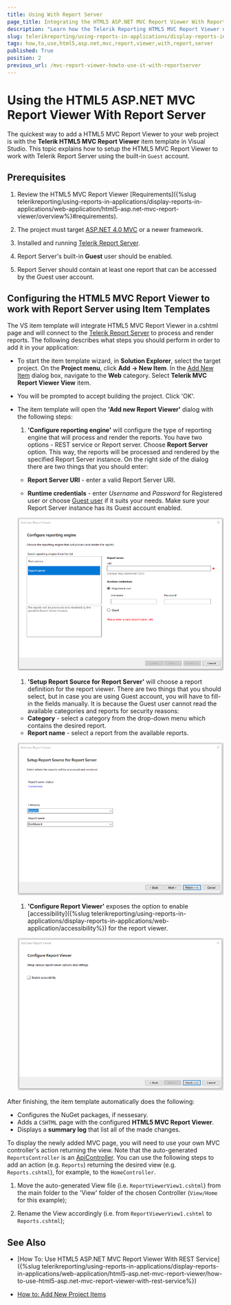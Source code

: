 ```yaml
---
title: Using With Report Server
page_title: Integrating the HTML5 ASP.NET MVC Report Viewer With Report Server
description: "Learn how the Telerik Reporting HTML5 MVC Report Viewer using Report Server can integrated into a MVC application with a few simple steps."
slug: telerikreporting/using-reports-in-applications/display-reports-in-applications/web-application/html5-asp.net-mvc-report-viewer/how-to-use-html5-asp.net-mvc-report-viewer-with-report-server
tags: how,to,use,html5,asp.net,mvc,report,viewer,with,report,server
published: True
position: 2
previous_url: /mvc-report-viewer-howto-use-it-with-reportserver
---
```


# Using the HTML5 ASP.NET MVC Report Viewer With Report Server

The quickest way to add a HTML5 MVC Report Viewer to your web project is with the __Telerik HTML5 MVC Report Viewer__ item template in Visual Studio. This topic explains how to setup the HTML5 MVC Report Viewer to work with Telerik Report Server using the built-in `Guest` account.

## Prerequisites

1. Review the HTML5 MVC Report Viewer [Requirements]({%slug telerikreporting/using-reports-in-applications/display-reports-in-applications/web-application/html5-asp.net-mvc-report-viewer/overview%}#requirements).

1. The project must target [ASP.NET 4.0 MVC](https://dotnet.microsoft.com/apps/aspnet/mvc) or a newer framework.

1. Installed and running [Telerik Report Server](https://docs.telerik.com/report-server/introduction).

1. Report Server's built-in __Guest__ user should be enabled.

1. Report Server should contain at least one report that can be accessed by the Guest user account.

## Configuring the HTML5 MVC Report Viewer to work with Report Server using Item Templates

The VS item template will integrate HTML5 MVC Report Viewer in a.cshtml page and will connect to the [Telerik Report Server](https://docs.telerik.com/report-server/introduction) to process and render reports. The following describes what steps you should perform in order to add it in your application:

* To start the item template wizard, in __Solution Explorer__, select the target project. On the __Project menu__, click __Add -> New Item__. In the [Add New Item](https://learn.microsoft.com/en-us/previous-versions/visualstudio/visual-studio-2010/w0572c5b(v=vs.100)) dialog box, navigate to the __Web__ category. Select __Telerik MVC Report Viewer View__ item.

* You will be prompted to accept building the project. Click 'OK'.

* The item template will open the __'Add new Report Viewer'__ dialog with the following steps:

   1. __'Configure reporting engine'__ will configure the type of reporting engine that will process and render the reports. You have two options - REST service or Report server. Choose __Report Server__ option. This way, the reports will be processed and rendered by the specified Report Server instance. On the right side of the dialog there are two things that you should enter:

     + __Report Server URI__ - enter a valid Report Server URI.

     + __Runtime credentials__ - enter _Username_ and _Password_ for Registered user or choose [Guest user](https://docs.telerik.com/report-server/implementer-guide/user-management/guest-user) if it suits your needs. Make sure your Report Server instance has its Guest account enabled.

     ![An image of the Configure reporting engine step of the HTML5 MVC Report Viewer item template wizard with Report server option selected](images/item-template-reporting-engine-rs.png)

   1. __'Setup Report Source for Report Server'__ will choose a report definition for the report viewer. There are two things that you should select, but in case you are using Guest account, you will have to fill-in the fields manually. It is because the Guest user cannot read the available categories and reports for security reasons:

     + __Category__ - select a category from the drop-down menu which contains the desired report.
     + __Report name__ - select a report from the available reports.

     ![An image of the Setup Report Source for Report Server step of the HTML5 MVC Report Viewer item template wizard](images/item-template-report-source-rs.png)

   1. __'Configure Report Viewer'__ exposes the option to enable [accessibility]({%slug telerikreporting/using-reports-in-applications/display-reports-in-applications/web-application/accessibility%}) for the report viewer.

     ![An image of the Configure Report Viewer final step of the HTML5 MVC Report Viewer item template wizard with accessibility disabled](images/item-template-accessibility.png)

After finishing, the item template automatically does the following:

* Configures the NuGet packages, if nessesary.
* Adds a `CSHTML` page with the configured __HTML5 MVC Report Viewer__.
* Displays a __summary log__ that list all of the made changes.

To display the newly added MVC page, you will need to use your own MVC controller's action returning the view. Note that the auto-generated `ReportsController` is an [ApiController](https://learn.microsoft.com/en-us/dotnet/api/system.web.http.apicontroller?view=aspnet-webapi-5.2). You can use the following steps to add an action (e.g. `Reports`) returning the desired view (e.g. `Reports.cshtml`), for example, to the `HomeController`.

1. Move the auto-generated View file (i.e. `ReportViewerView1.cshtml`) from the main folder to the 'View' folder of the chosen Controller (`View/Home` for this example);

1. Rename the View accordingly (i.e. from `ReportViewerView1.cshtml` to `Reports.cshtml`);

## See Also

* [How To: Use HTML5 ASP.NET MVC Report Viewer With REST Service]({%slug telerikreporting/using-reports-in-applications/display-reports-in-applications/web-application/html5-asp.net-mvc-report-viewer/how-to-use-html5-asp.net-mvc-report-viewer-with-rest-service%})

* [How to: Add New Project Items](https://docs.microsoft.com/en-us/previous-versions/visualstudio/visual-studio-2010/w0572c5b(v=vs.100))
